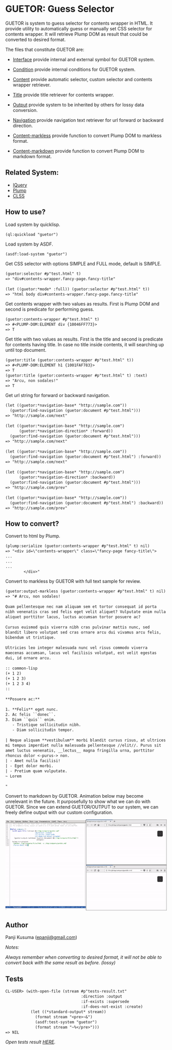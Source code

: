 GUETOR: Guess Selector
======================

GUETOR is system to guess selector for contents wrapper in HTML.
It provide utility to automatically guess or manually set CSS selector for contents wrapper.
It will retrieve Plump DOM as result that could be converted to desired format.

The files that constitute GUETOR are:

* [Interface](interface.lisp)
  provide internal and external symbol for GUETOR system.

* [Condition](condition.lisp)
  provide internal conditions for GUETOR system.

* [Content](content.lisp)
  provide automatic selector, custom selector and contents wrapper retriever.

* [Title](title.lisp)
  provide title retriever for contents wrapper.

* [Output](output.lisp)
  provide system to be inherited by others for lossy data conversion.

* [Navigation](navigation.lisp)
  provide navigation text retriever for url forward or backward direction.

* [Content-markless](content-markless.lisp)
  provide function to convert Plump DOM to markless format.

* [Content-markdown](content-markdown.lisp)
  provide function to convert Plump DOM to markdown format.

Related System:
----------------

* [lQuery](https://shinmera.github.io/lquery)
* [Plump](https://shinmera.github.io/plump)
* [CLSS](https://shinmera.github.io/CLSS)

How to use?
-----------

Load system by quicklisp.

``` common-lisp
(ql:quickload "guetor")
```

Load system by ASDF.

``` common-lisp
(asdf:load-system "guetor")
```

Get CSS selector with options SIMPLE and FULL mode, default is SIMPLE.

``` common-lisp
(guetor:selector #p"test.html" t)
=> "div#contents-wrapper.fancy-page.fancy-title"

(let ((guetor:*mode* :full)) (guetor:selector #p"test.html" t))
=> "html body div#contents-wrapper.fancy-page.fancy-title"
```

Get contents wrapper with two values as results. First is Plump DOM and second is predicate for performing guess.

``` common-lisp
(guetor:contents-wrapper #p"test.html" t)
=> #<PLUMP-DOM:ELEMENT div {10046FF773}>
=> T
```

Get title with two values as results. First is the title and second is predicate for contents having title. In case no title inside contents, it will searching up until top document.

``` common-lisp
(guetor:title (guetor:contents-wrapper #p"test.html" t))
=> #<PLUMP-DOM:ELEMENT h1 {1001FAF783}>
=> T
(guetor:title (guetor:contents-wrapper #p"test.html" t) :text)
=> "Arcu, non sodales!"
=> T
```

Get url string for forward or backward navigation.

``` common-lisp
(let ((guetor:*navigation-base* "http://sample.com"))
  (guetor:find-navigation (guetor:document #p"test.html")))
=> "http://sample.com/next"

(let ((guetor:*navigation-base* "http://sample.com")
      (guetor:*navigation-direction* :forward))
  (guetor:find-navigation (guetor:document #p"test.html")))
=> "http://sample.com/next"

(let ((guetor:*navigation-base* "http://sample.com"))
  (guetor:find-navigation (guetor:document #p"test.html") :forward))
=> "http://sample.com/next"

(let ((guetor:*navigation-base* "http://sample.com")
      (guetor:*navigation-direction* :backward))
  (guetor:find-navigation (guetor:document #p"test.html")))
=> "http://sample.com/prev"

(let ((guetor:*navigation-base* "http://sample.com"))
  (guetor:find-navigation (guetor:document #p"test.html") :backward))
=> "http://sample.com/prev"
```

How to convert?
---------------

Convert to html by Plump.

``` common-lisp
(plump:serialize (guetor:contents-wrapper #p"test.html" t) nil)
=> "<div id=\"contents-wrapper\" class=\"fancy-page fancy-title\">
...
...
...
        </div>"
```

Convert to markless by GUETOR with full text sample for review.

``` common-lisp
(guetor:output-markless (guetor:contents-wrapper #p"test.html" t) nil)
=> "# Arcu, non sodales!

Quam pellentesque nec nam aliquam sem et tortor consequat id porta nibh venenatis cras sed felis eget velit aliquet? Vulputate enim nulla aliquet porttitor lacus, luctus accumsan tortor posuere ac?

Cursus euismod quis viverra nibh cras pulvinar mattis nunc, sed blandit libero volutpat sed cras ornare arcu dui vivamus arcu felis, bibendum ut tristique.

Ultricies leo integer malesuada nunc vel risus commodo viverra maecenas accumsan, lacus vel facilisis volutpat, est velit egestas dui, id ornare arcu.

:: common-lisp
(+ 1 2)
(+ 1 2 3)
(+ 1 2 3 4)
::

**Posuere ac:**

1. **Felis** eget nunc.
2. Ac felis ``donec``.
3. Diam ``quis`` enim.
   - Tristique sollicitudin nibh.
   - Diam sollicitudin tempor.

| Neque aliquam **vestibulum** morbi blandit cursus risus, at ultrices mi tempus imperdiet nulla malesuada pellentesque //elit//. Purus sit amet luctus venenatis, __lectus__ magna fringilla urna, porttitor rhoncus dolor <-purus-> non.
| - Amet nulla facilisi!
| - Eget dolor morbi.
| - Pretium quam vulputate.
~ Lorem

"
```

Convert to markdown by GUETOR. Animation below may become unrelevant in the future. It purposefully to show what we can do with GUETOR. Since we can extend GUETOR/OUTPUT to our system, we can freely define output with our custom configuration.

![Animation](compare-md.gif)

Author
------

Panji Kusuma (epanji@gmail.com)

_Notes:_

_Always remember when converting to desired format, it will not be able to convert back with the same result as before. (lossy)_

Tests
-----

``` common-lisp
CL-USER> (with-open-file (stream #p"tests-result.txt"
                                 :direction :output
                                 :if-exists :supersede
                                 :if-does-not-exist :create)
           (let ((*standard-output* stream))
             (format stream "<pre>~&")
             (asdf:test-system "guetor")
             (format stream "~%</pre>")))
=> NIL
```

_Open tests result [HERE](tests-result.txt)._
